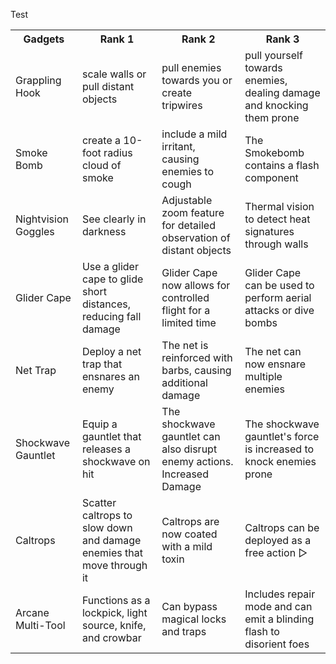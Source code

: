 Test  
 <table>
  <tr>
    <th>Gadgets</th>
    <th>Rank 1</th>
    <th>Rank 2</th>
    <th>Rank 3</th>
  </tr>
  <tr>
    <td>Grappling Hook</td>
    <td>scale walls or pull distant objects</td>
    <td>pull enemies towards you or create tripwires</td>
    <td>pull yourself towards enemies, dealing damage and knocking them prone </td>
  </tr>
  <tr>
    <td>Smoke Bomb</td>
    <td>create a 10-foot radius cloud of smoke</td>
    <td>include a mild irritant, causing enemies to cough</td>
    <td>The Smokebomb contains a flash component</td>
  </tr>
     <tr>
    <td>Nightvision Goggles</td>
    <td>See clearly in darkness</td>
    <td>Adjustable zoom feature for detailed observation of distant objects</td>
    <td>Thermal vision to detect heat signatures through walls</td>
  </tr>
     <tr>
    <td>Glider Cape</td>
    <td>Use a glider cape to glide short distances, reducing fall damage</td>
    <td>Glider Cape now allows for controlled flight for a limited time</td>
    <td>Glider Cape can be used to perform aerial attacks or dive bombs</td>
  </tr>
     <tr>
    <td>Net Trap</td>
    <td>Deploy a net trap that ensnares an enemy</td>
    <td>The net is reinforced with barbs, causing additional damage</td>
    <td>The net can now ensnare multiple enemies</td>
  </tr>
     <tr>
    <td>Shockwave Gauntlet</td>
    <td>Equip a gauntlet that releases a shockwave on hit</td>
    <td>The shockwave gauntlet can also disrupt enemy actions. Increased Damage</td>
    <td>The shockwave gauntlet's force is increased to knock enemies prone</td>
  </tr>
     <tr>
    <td>Caltrops</td>
    <td>Scatter caltrops to slow down and damage enemies that move through it</td>
    <td>Caltrops are now coated with a mild toxin</td>
    <td>Caltrops can be deployed as a free action ▷</td>
  </tr>
     <tr>
    <td>Arcane Multi-Tool</td>
    <td>Functions as a lockpick, light source, knife, and crowbar</td>
    <td>Can bypass magical locks and traps</td>
    <td>Includes repair mode and can emit a blinding flash to disorient foes</td>
  </tr>
</table> 
